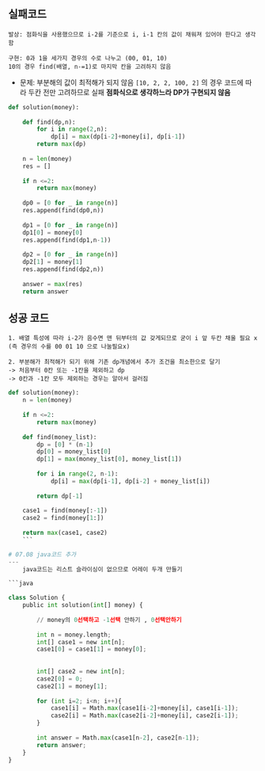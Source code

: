 실패코드
<br/>
---
    발상: 점화식을 사용했으므로 i-2를 기준으로 i, i-1 칸의 값이 채워져 있어야 한다고 생각함

    구현: 0과 1을 세가지 경우의 수로 나누고 (00, 01, 10)
    10의 경우 find(배열, n-=1)로 마지막 칸을 고려하지 않음
-
    문제: 부분해의 값이 최적해가 되지 않음
    ```[10, 2, 2, 100, 2]``` 의 경우 코드에 따라 두칸 전만 고려하므로 실패 
    <b>점화식으로 생각하느라 DP가 구현되지 않음</b>

```python
def solution(money):
    
    def find(dp,n):
        for i in range(2,n):
            dp[i] = max(dp[i-2]+money[i], dp[i-1])
        return max(dp)
    
    n = len(money)
    res = []    
    
    if n <=2:
        return max(money)
    
    dp0 = [0 for _ in range(n)]
    res.append(find(dp0,n))
    
    dp1 = [0 for _ in range(n)]
    dp1[0] = money[0]
    res.append(find(dp1,n-1))
    
    dp2 = [0 for _ in range(n)]
    dp2[1] = money[1]
    res.append(find(dp2,n))
    
    answer = max(res)
    return answer

```
성공 코드
<br/>
---
    1. 배열 특성에 따라 i-2가 음수면 맨 뒤부터의 값 갖게되므로 굳이 i 앞 두칸 채울 필요 x (즉 경우의 수를 00 01 10 으로 나눌필요x)
   
    2. 부분해가 최적해가 되기 위해 기존 dp개념에서 추가 조건을 최소한으로 달기
    -> 처음부터 0칸 또는 -1칸을 제외하고 dp 
    -> 0칸과 -1칸 모두 제외하는 경우는 알아서 걸러짐 

```python
def solution(money):
    n = len(money)
    
    if n <=2:
        return max(money)
    
    def find(money_list):
        dp = [0] * (n-1)
        dp[0] = money_list[0]
        dp[1] = max(money_list[0], money_list[1])
        
        for i in range(2, n-1):
            dp[i] = max(dp[i-1], dp[i-2] + money_list[i])
        
        return dp[-1]
    
    case1 = find(money[:-1])
    case2 = find(money[1:])
    
    return max(case1, case2)
    ```

# 07.08 java코드 추가
---
    java코드는 리스트 슬라이싱이 없으므로 어레이 두개 만들기 

```java

class Solution {
    public int solution(int[] money) {
        
        // money의 0선택하고 -1선택 안하기 , 0선택안하기
        
        int n = money.length;
        int[] case1 = new int[n];
        case1[0] = case1[1] = money[0];
        
        
        int[] case2 = new int[n];
        case2[0] = 0;
        case2[1] = money[1];
        
        for (int i=2; i<n; i++){
            case1[i] = Math.max(case1[i-2]+money[i], case1[i-1]);
            case2[i] = Math.max(case2[i-2]+money[i], case2[i-1]);
        }
        
        int answer = Math.max(case1[n-2], case2[n-1]);
        return answer;
    }
}
```